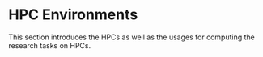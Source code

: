 # HPC Environments

This section introduces the HPCs as well as the usages for computing the research tasks on HPCs.

